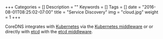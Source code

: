 +++
Categories = []
Description = ""
Keywords = []
Tags = []
date = "2016-08-01T08:25:02-07:00"
title = "Service Discovery"
img = "cloud.jpg"
weight = 1
+++

CoreDNS integrates with [Kubernetes](http://kubernetes.io) via the
[Kubernetes middleware](
https://github.com/miekg/coredns/tree/master/middleware/kubernetes/README.md) or
or directly with [etcd](https://coreos.com/etcd/) with the
[etcd middleware](https://github.com/miekg/coredns/tree/master/middleware/etcd/README.md).
